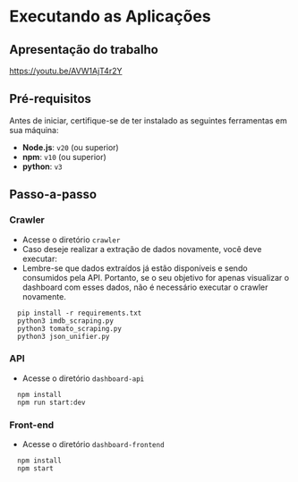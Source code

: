 # Executando as Aplicações

## Apresentação do trabalho
https://youtu.be/AVW1AjT4r2Y

## Pré-requisitos

Antes de iniciar, certifique-se de ter instalado as seguintes ferramentas em sua máquina:

- **Node.js**: `v20` (ou superior)
- **npm**: `v10` (ou superior)
- **python**: `v3` 

## Passo-a-passo

### Crawler
- Acesse o diretório `crawler`
- Caso deseje realizar a extração de dados novamente, você deve executar:
- Lembre-se que dados extraídos já estão disponíveis e sendo consumidos pela API. Portanto, se o seu objetivo for apenas visualizar o dashboard com esses dados, não é necessário executar o crawler novamente.
```
  pip install -r requirements.txt
  python3 imdb_scraping.py
  python3 tomato_scraping.py
  python3 json_unifier.py
```

### API
- Acesse o diretório `dashboard-api`
```
  npm install
  npm run start:dev
```

### Front-end
- Acesse o diretório `dashboard-frontend`
```
  npm install
  npm start
```
